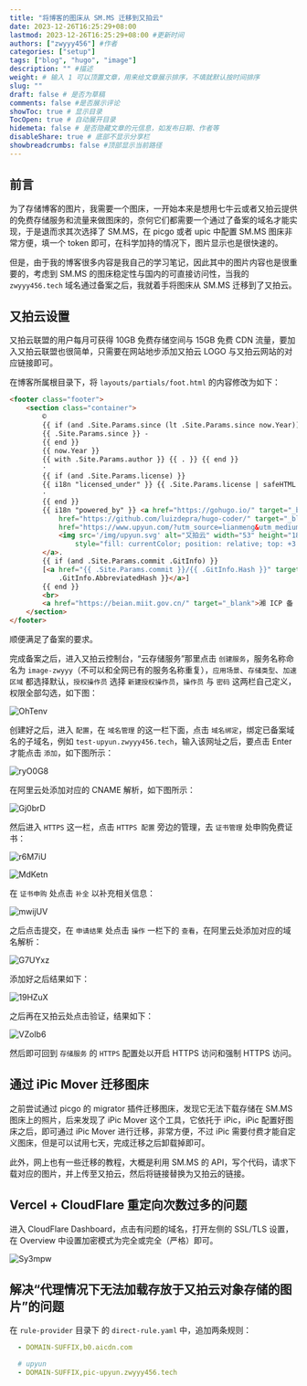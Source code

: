 ```yaml
---
title: "将博客的图床从 SM.MS 迁移到又拍云"
date: 2023-12-26T16:25:29+08:00
lastmod: 2023-12-26T16:25:29+08:00 #更新时间
authors: ["zwyyy456"] #作者
categories: ["setup"]
tags: ["blog", "hugo", "image"]
description: "" #描述
weight: # 输入 1 可以顶置文章，用来给文章展示排序，不填就默认按时间排序
slug: ""
draft: false # 是否为草稿
comments: false #是否展示评论
showToc: true # 显示目录
TocOpen: true # 自动展开目录
hidemeta: false # 是否隐藏文章的元信息，如发布日期、作者等
disableShare: true # 底部不显示分享栏
showbreadcrumbs: false #顶部显示当前路径
---
```

## 前言
为了存储博客的图片，我需要一个图床，一开始本来是想用七牛云或者又拍云提供的免费存储服务和流量来做图床的，奈何它们都需要一个通过了备案的域名才能实现，于是退而求其次选择了 SM.MS，在 picgo 或者 upic 中配置 SM.MS 图床非常方便，填一个 token 即可，在科学加持的情况下，图片显示也是很快速的。

但是，由于我的博客很多内容是我自己的学习笔记，因此其中的图片内容也是很重要的，考虑到 SM.MS 的图床稳定性与国内的可直接访问性，当我的 `zwyyy456.tech` 域名通过备案之后，我就着手将图床从 SM.MS 迁移到了又拍云。

## 又拍云设置

又拍云联盟的用户每月可获得 10GB 免费存储空间与 15GB 免费 CDN 流量，要加入又拍云联盟也很简单，只需要在网站地步添加又拍云 LOGO 与又拍云网站的对应链接即可。

在博客所属根目录下，将 `layouts/partials/foot.html` 的内容修改为如下：

```html
<footer class="footer">
    <section class="container">
        ©
        {{ if (and .Site.Params.since (lt .Site.Params.since now.Year)) }}
        {{ .Site.Params.since }} -
        {{ end }}
        {{ now.Year }}
        {{ with .Site.Params.author }} {{ . }} {{ end }}
        ·
        {{ if (and .Site.Params.license) }}
        {{ i18n "licensed_under" }} {{ .Site.Params.license | safeHTML }}
        ·
        {{ end }}
        {{ i18n "powered_by" }} <a href="https://gohugo.io/" target="_blank" rel="noopener">Hugo</a> & <a
            href="https://github.com/luizdepra/hugo-coder/" target="_blank" rel="noopener">Coder</a> & <a
            href="https://www.upyun.com/?utm_source=lianmeng&utm_medium=referral">
            <img src='/img/upyun.svg' alt="又拍云" width="53" height="18"
                style="fill: currentColor; position: relative; top: +3.5px;">
        </a>.
        {{ if (and .Site.Params.commit .GitInfo) }}
        [<a href="{{ .Site.Params.commit }}/{{ .GitInfo.Hash }}" target="_blank" rel="noopener">{{
            .GitInfo.AbbreviatedHash }}</a>]
        {{ end }}
        <br>
        <a href="https://beian.miit.gov.cn/" target="_blank">湘 ICP 备 2023038416 号</a>
    </section>
</footer>
```

顺便满足了备案的要求。

完成备案之后，进入又拍云控制台，“云存储服务”那里点击 `创建服务`，服务名称命名为 `image-zwyyy`（不可以和全网已有的服务名称重复），`应用场景`、`存储类型`、`加速区域` 都选择默认，`授权操作员` 选择 `新建授权操作员`，`操作员` 与 `密码` 这两栏自己定义，权限全部勾选，如下图：
 
![OhTenv](https://pic-upyun.zwyyy456.tech/uPic/OhTenv.jpg)

创建好之后，进入 `配置`，在 `域名管理` 的这一栏下面，点击 `域名绑定`，绑定已备案域名的子域名，例如 `test-upyun.zwyyy456.tech`，输入该网址之后，要点击 Enter 才能点击 `添加`，如下图所示：

![ryO0G8](https://pic-upyun.zwyyy456.tech/uPic/ryO0G8.png)

在阿里云处添加对应的 CNAME 解析，如下图所示：

![Gj0brD](https://pic-upyun.zwyyy456.tech/uPic/Gj0brD.png)

然后进入 `HTTPS` 这一栏，点击 `HTTPS 配置` 旁边的管理，去 `证书管理` 处申购免费证书：

![r6M7iU](https://pic-upyun.zwyyy456.tech/uPic/r6M7iU.png)

![MdKetn](https://pic-upyun.zwyyy456.tech/uPic/MdKetn.png)

在 `证书申购` 处点击 `补全` 以补充相关信息：

![mwijUV](https://pic-upyun.zwyyy456.tech/uPic/mwijUV.png)

之后点击提交，在 `申请结果` 处点击 `操作` 一栏下的 `查看`，在阿里云处添加对应的域名解析：

![G7UYxz](https://pic-upyun.zwyyy456.tech/uPic/G7UYxz.png)

添加好之后结果如下：

![19HZuX](https://pic-upyun.zwyyy456.tech/uPic/19HZuX.png)

之后再在又拍云处点击验证，结果如下：

![VZoIb6](https://pic-upyun.zwyyy456.tech/uPic/VZoIb6.png)

然后即可回到 `存储服务` 的 `HTTPS` 配置处以开启 HTTPS 访问和强制 HTTPS 访问。

## 通过 iPic Mover 迁移图床

之前尝试通过 picgo 的 migrator 插件迁移图床，发现它无法下载存储在 SM.MS 图床上的照片，后来发现了 iPic Mover  这个工具，它依托于 iPic，iPic 配置好图床之后，即可通过 iPic Mover 进行迁移，非常方便，不过 iPic 需要付费才能自定义图床，但是可以试用七天，完成迁移之后卸载掉即可。

此外，网上也有一些迁移的教程，大概是利用 SM.MS 的 API，写个代码，请求下载对应的图片，并上传至又拍云，然后将链接替换为又拍云的链接。

## Vercel + CloudFlare 重定向次数过多的问题

进入 CloudFlare Dashboard，点击有问题的域名，打开左侧的 SSL/TLS 设置，在 Overview 中设置加密模式为完全或完全（严格）即可。

![Sy3mpw](https://pic-upyun.zwyyy456.tech/uPic/Sy3mpw.png)

## 解决“代理情况下无法加载存放于又拍云对象存储的图片”的问题

在 `rule-provider` 目录下 的 `direct-rule.yaml` 中，追加两条规则：

```yaml
  - DOMAIN-SUFFIX,b0.aicdn.com

  # upyun
  - DOMAIN-SUFFIX,pic-upyun.zwyyy456.tech
```